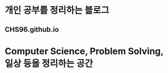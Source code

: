 <h1>개인 공부를 정리하는 블로그
<br>
<h2>CHS96.github.io
<br>

# Computer Science, Problem Solving, 일상 등을 정리하는 공간